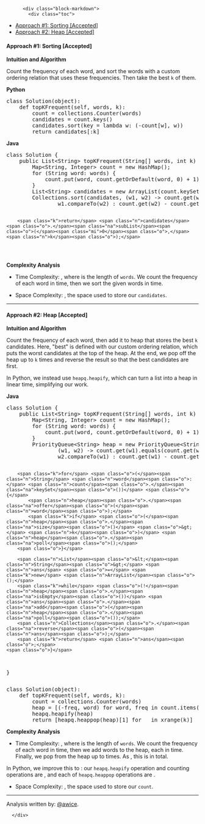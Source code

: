 <div class="article-body">
        
          <div class="block-markdown">
            <div class="toc">
<ul>
<li><a href="#approach-1-sorting-accepted">Approach #1: Sorting [Accepted]</a></li>
<li><a href="#approach-2-heap-accepted">Approach #2: Heap [Accepted]</a></li>
</ul>
</div>
<h4 id="approach-1-sorting-accepted">Approach #1: Sorting [Accepted]</h4>
<p><strong>Intuition and Algorithm</strong></p>
<p>Count the frequency of each word, and sort the words with a custom ordering relation that uses these frequencies.  Then take the best <code>k</code> of them.</p>
<p><strong>Python</strong></p>
<div class="codehilite"><pre><span></span><span class="k">class</span> <span class="nc">Solution</span><span class="p">(</span><span class="nb">object</span><span class="p">):</span>
    <span class="k">def</span> <span class="nf">topKFrequent</span><span class="p">(</span><span class="bp">self</span><span class="p">,</span> <span class="n">words</span><span class="p">,</span> <span class="n">k</span><span class="p">):</span>
        <span class="n">count</span> <span class="o">=</span> <span class="n">collections</span><span class="o">.</span><span class="n">Counter</span><span class="p">(</span><span class="n">words</span><span class="p">)</span>
        <span class="n">candidates</span> <span class="o">=</span> <span class="n">count</span><span class="o">.</span><span class="n">keys</span><span class="p">()</span>
        <span class="n">candidates</span><span class="o">.</span><span class="n">sort</span><span class="p">(</span><span class="n">key</span> <span class="o">=</span> <span class="k">lambda</span> <span class="n">w</span><span class="p">:</span> <span class="p">(</span><span class="o">-</span><span class="n">count</span><span class="p">[</span><span class="n">w</span><span class="p">],</span> <span class="n">w</span><span class="p">))</span>
        <span class="k">return</span> <span class="n">candidates</span><span class="p">[:</span><span class="n">k</span><span class="p">]</span>
</pre></div>


<p><strong>Java</strong></p>
<div class="codehilite"><pre><span></span><span class="kd">class</span> <span class="nc">Solution</span> <span class="o">{</span>
    <span class="kd">public</span> <span class="n">List</span><span class="o">&lt;</span><span class="n">String</span><span class="o">&gt;</span> <span class="nf">topKFrequent</span><span class="o">(</span><span class="n">String</span><span class="o">[]</span> <span class="n">words</span><span class="o">,</span> <span class="kt">int</span> <span class="n">k</span><span class="o">)</span> <span class="o">{</span>
        <span class="n">Map</span><span class="o">&lt;</span><span class="n">String</span><span class="o">,</span> <span class="n">Integer</span><span class="o">&gt;</span> <span class="n">count</span> <span class="o">=</span> <span class="k">new</span> <span class="n">HashMap</span><span class="o">();</span>
        <span class="k">for</span> <span class="o">(</span><span class="n">String</span> <span class="n">word</span><span class="o">:</span> <span class="n">words</span><span class="o">)</span> <span class="o">{</span>
            <span class="n">count</span><span class="o">.</span><span class="na">put</span><span class="o">(</span><span class="n">word</span><span class="o">,</span> <span class="n">count</span><span class="o">.</span><span class="na">getOrDefault</span><span class="o">(</span><span class="n">word</span><span class="o">,</span> <span class="mi">0</span><span class="o">)</span> <span class="o">+</span> <span class="mi">1</span><span class="o">);</span>
        <span class="o">}</span>
        <span class="n">List</span><span class="o">&lt;</span><span class="n">String</span><span class="o">&gt;</span> <span class="n">candidates</span> <span class="o">=</span> <span class="k">new</span> <span class="n">ArrayList</span><span class="o">(</span><span class="n">count</span><span class="o">.</span><span class="na">keySet</span><span class="o">());</span>
        <span class="n">Collections</span><span class="o">.</span><span class="na">sort</span><span class="o">(</span><span class="n">candidates</span><span class="o">,</span> <span class="o">(</span><span class="n">w1</span><span class="o">,</span> <span class="n">w2</span><span class="o">)</span> <span class="o">-&gt;</span> <span class="n">count</span><span class="o">.</span><span class="na">get</span><span class="o">(</span><span class="n">w1</span><span class="o">).</span><span class="na">equals</span><span class="o">(</span><span class="n">count</span><span class="o">.</span><span class="na">get</span><span class="o">(</span><span class="n">w2</span><span class="o">))</span> <span class="o">?</span>
                <span class="n">w1</span><span class="o">.</span><span class="na">compareTo</span><span class="o">(</span><span class="n">w2</span><span class="o">)</span> <span class="o">:</span> <span class="n">count</span><span class="o">.</span><span class="na">get</span><span class="o">(</span><span class="n">w2</span><span class="o">)</span> <span class="o">-</span> <span class="n">count</span><span class="o">.</span><span class="na">get</span><span class="o">(</span><span class="n">w1</span><span class="o">));</span>

        <span class="k">return</span> <span class="n">candidates</span><span class="o">.</span><span class="na">subList</span><span class="o">(</span><span class="mi">0</span><span class="o">,</span> <span class="n">k</span><span class="o">);</span>
</pre></div>


<p><strong>Complexity Analysis</strong></p>
<ul>
<li>
<p>Time Complexity: <script type="math/tex; mode=display">O(N \log{N})</script>, where <script type="math/tex; mode=display">N</script> is the length of <code>words</code>.  We count the frequency of each word in <script type="math/tex; mode=display">O(N)</script> time, then we sort the given words in <script type="math/tex; mode=display">O(N \log{N})</script> time.</p>
</li>
<li>
<p>Space Complexity: <script type="math/tex; mode=display">O(N)</script>, the space used to store our <code>candidates</code>.</p>
</li>
</ul>
<hr>
<h4 id="approach-2-heap-accepted">Approach #2: Heap [Accepted]</h4>
<p><strong>Intuition and Algorithm</strong></p>
<p>Count the frequency of each word, then add it to heap that stores the best <code>k</code> candidates.  Here, "best" is defined with our custom ordering relation, which puts the worst candidates at the top of the heap.  At the end, we pop off the heap up to <code>k</code> times and reverse the result so that the best candidates are first.</p>
<p>In Python, we instead use <code>heapq.heapify</code>, which can turn a list into a heap in linear time, simplifying our work.</p>
<p><strong>Java</strong></p>
<div class="codehilite"><pre><span></span><span class="kd">class</span> <span class="nc">Solution</span> <span class="o">{</span>
    <span class="kd">public</span> <span class="n">List</span><span class="o">&lt;</span><span class="n">String</span><span class="o">&gt;</span> <span class="nf">topKFrequent</span><span class="o">(</span><span class="n">String</span><span class="o">[]</span> <span class="n">words</span><span class="o">,</span> <span class="kt">int</span> <span class="n">k</span><span class="o">)</span> <span class="o">{</span>
        <span class="n">Map</span><span class="o">&lt;</span><span class="n">String</span><span class="o">,</span> <span class="n">Integer</span><span class="o">&gt;</span> <span class="n">count</span> <span class="o">=</span> <span class="k">new</span> <span class="n">HashMap</span><span class="o">();</span>
        <span class="k">for</span> <span class="o">(</span><span class="n">String</span> <span class="n">word</span><span class="o">:</span> <span class="n">words</span><span class="o">)</span> <span class="o">{</span>
            <span class="n">count</span><span class="o">.</span><span class="na">put</span><span class="o">(</span><span class="n">word</span><span class="o">,</span> <span class="n">count</span><span class="o">.</span><span class="na">getOrDefault</span><span class="o">(</span><span class="n">word</span><span class="o">,</span> <span class="mi">0</span><span class="o">)</span> <span class="o">+</span> <span class="mi">1</span><span class="o">);</span>
        <span class="o">}</span>
        <span class="n">PriorityQueue</span><span class="o">&lt;</span><span class="n">String</span><span class="o">&gt;</span> <span class="n">heap</span> <span class="o">=</span> <span class="k">new</span> <span class="n">PriorityQueue</span><span class="o">&lt;</span><span class="n">String</span><span class="o">&gt;(</span>
                <span class="o">(</span><span class="n">w1</span><span class="o">,</span> <span class="n">w2</span><span class="o">)</span> <span class="o">-&gt;</span> <span class="n">count</span><span class="o">.</span><span class="na">get</span><span class="o">(</span><span class="n">w1</span><span class="o">).</span><span class="na">equals</span><span class="o">(</span><span class="n">count</span><span class="o">.</span><span class="na">get</span><span class="o">(</span><span class="n">w2</span><span class="o">))</span> <span class="o">?</span>
                <span class="n">w2</span><span class="o">.</span><span class="na">compareTo</span><span class="o">(</span><span class="n">w1</span><span class="o">)</span> <span class="o">:</span> <span class="n">count</span><span class="o">.</span><span class="na">get</span><span class="o">(</span><span class="n">w1</span><span class="o">)</span> <span class="o">-</span> <span class="n">count</span><span class="o">.</span><span class="na">get</span><span class="o">(</span><span class="n">w2</span><span class="o">)</span> <span class="o">);</span>

        <span class="k">for</span> <span class="o">(</span><span class="n">String</span> <span class="n">word</span><span class="o">:</span> <span class="n">count</span><span class="o">.</span><span class="na">keySet</span><span class="o">())</span> <span class="o">{</span>
            <span class="n">heap</span><span class="o">.</span><span class="na">offer</span><span class="o">(</span><span class="n">word</span><span class="o">);</span>
            <span class="k">if</span> <span class="o">(</span><span class="n">heap</span><span class="o">.</span><span class="na">size</span><span class="o">()</span> <span class="o">&gt;</span> <span class="n">k</span><span class="o">)</span> <span class="n">heap</span><span class="o">.</span><span class="na">poll</span><span class="o">();</span>
        <span class="o">}</span>

        <span class="n">List</span><span class="o">&lt;</span><span class="n">String</span><span class="o">&gt;</span> <span class="n">ans</span> <span class="o">=</span> <span class="k">new</span> <span class="n">ArrayList</span><span class="o">();</span>
        <span class="k">while</span> <span class="o">(!</span><span class="n">heap</span><span class="o">.</span><span class="na">isEmpty</span><span class="o">())</span> <span class="n">ans</span><span class="o">.</span><span class="na">add</span><span class="o">(</span><span class="n">heap</span><span class="o">.</span><span class="na">poll</span><span class="o">());</span>
        <span class="n">Collections</span><span class="o">.</span><span class="na">reverse</span><span class="o">(</span><span class="n">ans</span><span class="o">);</span>
        <span class="k">return</span> <span class="n">ans</span><span class="o">;</span>
    <span class="o">}</span>
<span class="o">}</span>
</pre></div>


<div class="codehilite"><pre><span></span><span class="k">class</span> <span class="nc">Solution</span><span class="p">(</span><span class="nb">object</span><span class="p">):</span>
    <span class="k">def</span> <span class="nf">topKFrequent</span><span class="p">(</span><span class="bp">self</span><span class="p">,</span> <span class="n">words</span><span class="p">,</span> <span class="n">k</span><span class="p">):</span>
        <span class="n">count</span> <span class="o">=</span> <span class="n">collections</span><span class="o">.</span><span class="n">Counter</span><span class="p">(</span><span class="n">words</span><span class="p">)</span>
        <span class="n">heap</span> <span class="o">=</span> <span class="p">[(</span><span class="o">-</span><span class="n">freq</span><span class="p">,</span> <span class="n">word</span><span class="p">)</span> <span class="k">for</span> <span class="n">word</span><span class="p">,</span> <span class="n">freq</span> <span class="ow">in</span> <span class="n">count</span><span class="o">.</span><span class="n">items</span><span class="p">()]</span>
        <span class="n">heapq</span><span class="o">.</span><span class="n">heapify</span><span class="p">(</span><span class="n">heap</span><span class="p">)</span>
        <span class="k">return</span> <span class="p">[</span><span class="n">heapq</span><span class="o">.</span><span class="n">heappop</span><span class="p">(</span><span class="n">heap</span><span class="p">)[</span><span class="mi">1</span><span class="p">]</span> <span class="k">for</span> <span class="n">_</span> <span class="ow">in</span> <span class="nb">xrange</span><span class="p">(</span><span class="n">k</span><span class="p">)]</span>
</pre></div>


<p><strong>Complexity Analysis</strong></p>
<ul>
<li>Time Complexity: <script type="math/tex; mode=display">O(N \log{k})</script>, where <script type="math/tex; mode=display">N</script> is the length of <code>words</code>.  We count the frequency of each word in <script type="math/tex; mode=display">O(N)</script> time, then we add <script type="math/tex; mode=display">N</script> words to the heap, each in <script type="math/tex; mode=display">O(\log {k})</script> time.  Finally, we pop from the heap up to <script type="math/tex; mode=display">k</script> times.  As <script type="math/tex; mode=display">k \leq N</script>, this is <script type="math/tex; mode=display">O(N \log{k})</script> in total.</li>
</ul>
<p>In Python, we improve this to <script type="math/tex; mode=display">O(N + k \log {N})</script>: our <code>heapq.heapify</code> operation and counting operations are <script type="math/tex; mode=display">O(N)</script>, and each of <script type="math/tex; mode=display">k</script>
<code>heapq.heappop</code> operations are <script type="math/tex; mode=display">O(\log {N})</script>.</p>
<ul>
<li>Space Complexity: <script type="math/tex; mode=display">O(N)</script>, the space used to store our <code>count</code>.</li>
</ul>
<hr>
<p>Analysis written by: <a href="https://leetcode.com/awice">@awice</a>.</p>
          </div>
        
      </div>
